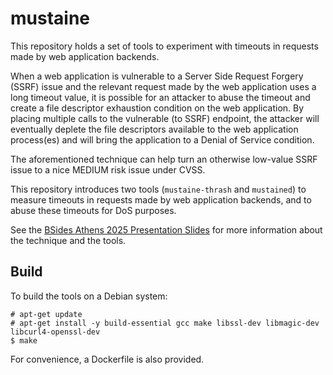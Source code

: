 # mustaine

This repository holds a set of tools to experiment with timeouts in 
requests made by web application backends.

When a web application is vulnerable to a Server Side Request Forgery (SSRF)
issue and the relevant request made by the web application uses a long 
timeout value, it is possible for an attacker to abuse the timeout and 
create a file descriptor exhaustion condition on the web application. 
By placing multiple calls to the vulnerable (to SSRF) endpoint, the attacker
will eventually deplete the file descriptors available to the web application
process(es) and will bring the application to a Denial of Service condition.

The aforementioned technique can help turn an otherwise low-value SSRF issue 
to a nice MEDIUM risk issue under CVSS.

This repository introduces two tools (`mustaine-thrash` and `mustained`) 
to measure timeouts in requests made by web application backends, and to
abuse these timeouts for DoS purposes.

See the [BSides Athens 2025 Presentation Slides](docs/bsides-ath-2025-ssrf.pdf) for more information about the technique and the tools.

## Build

To build the tools on a Debian system:

```
# apt-get update
# apt-get install -y build-essential gcc make libssl-dev libmagic-dev libcurl4-openssl-dev
$ make
```

For convenience, a Dockerfile is also provided.
